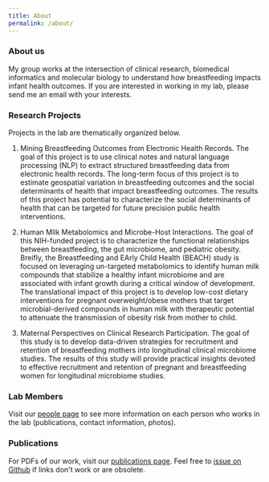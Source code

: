 ```yaml
---
title: About
permalink: /about/
---
```


### About us
My group works at the intersection of clinical research, biomedical informatics and molecular biology to understand how breastfeeding impacts infant health outcomes. If you are interested in working in my lab, please send me an email with your interests.

### Research Projects
Projects in the lab are thematically organized below.   

1) Mining Breastfeeding Outcomes from Electronic Health Records. The goal of this project is to use clinical notes and natural language processing (NLP) to extract structured breastfeeding data from electronic health records. The long-term focus of this project is to estimate geospatial variation in breastfeeding outcomes and the social determinants of health that impact breastfeeding outcomes. The results of this project has potential to characterize the social determinants of health that can be targeted for future precision public health interventions. 

2) Human Milk Metabolomics and Microbe-Host Interactions. The goal of this NIH-funded project is to characterize the functional relationships between breastfeeding, the gut microbiome, and pediatric obesity. Breifly, the Breastfeeding and EArly Child Health (BEACH) study is focused on leveraging un-targeted metabolomics to identify human milk compounds that stabilize a healthy infant microbiome and are associated with infant growth during a critical window of development. The translational impact of this project is to develop low-cost dietary interventions for pregnant overweight/obese mothers that target microbial-derived compounds in human milk with therapeutic potential to attenuate the transmission of obesity risk from mother to child. 

3) Maternal Perspectives on Clinical Research Participation. The goal of this study is to develop data-driven strategies for recruitment and retention of breastfeeding mothers into longitudinal clinical microbiome studies. The results of this study will provide practical insights devoted to effective recruitment and retention of pregnant and breastfeeding women for longitudinal microbiome studies. 

### Lab Members
Visit our [people page](https://lemaslab.github.io//people/) to see more information on each person who works in the lab (publications, contact information, photos).

### Publications

For PDFs of our work, visit our [publications page](https://lemaslab.github.io/publication/). Feel free to [issue on Github](https://lemaslab.github.io//issues) if links don't work or are obsolete. 


